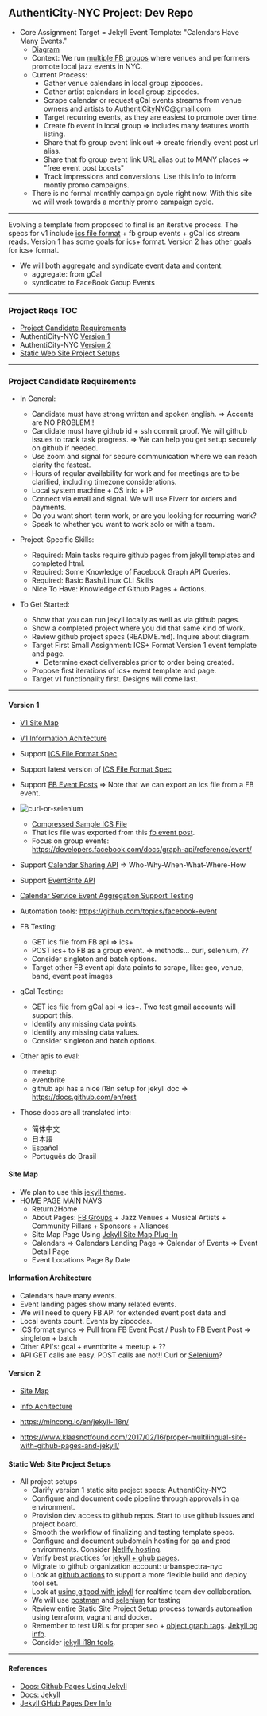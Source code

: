 ## AuthentiCity-NYC Project: Dev Repo
- Core Assignment Target = Jekyll Event Template: "Calendars Have Many Events."
  - [Diagram](https://tinyurl.com/AuthentiCityNYC-v1)
  - Context: We run [multiple FB groups](https://linktr.ee/authenticitynyc) where venues and performers promote local jazz events in NYC.
  - Current Process:
    - Gather venue calendars in local group zipcodes.
    - Gather artist calendars in local group zipcodes.
    - Scrape calendar or request gCal events streams from venue owners and artists to AuthentiCityNYC@gmail.com
    - Target recurring events, as they are easiest to promote over time.
    - Create fb event in local group => includes many features worth listing.
    - Share that fb group event link out => create friendly event post url alias.
    - Share that fb group event link URL alias out to MANY places => "free event post boosts"
    - Track impressions and conversions.  Use this info to inform montly promo campaigns.
  - There is no formal monthly campaign cycle right now.  With this site we will work towards a monthly promo campaign cycle.
---
Evolving a template from proposed to final is an iterative process.
The specs for v1 include [ics file format]() + fb group events + gCal ics stream reads.
Version 1 has some goals for ics+ format.
Version 2 has other goals for ics+ format.

- We will both aggregate and syndicate event data and content:
  - aggregate: from gCal
  - syndicate: to FaceBook Group Events
---
### Project Reqs TOC
- [Project Candidate Requirements](#project-candidate-requirements)
- AuthentiCity-NYC [Version 1](#version-1)
- AuthentiCity-NYC [Version 2](#version-2)
- [Static Web Site Project Setups](#static-web-site-project-setups)
---
### Project Candidate Requirements
- In General:
  - Candidate must have strong written and spoken english. => Accents are NO PROBLEM!!
  - Candidate must have github id + ssh commit proof. We will github issues to track task progress.
     => We can help you get setup securely on github if needed.
  - Use zoom and signal for secure communication where we can reach clarity the fastest.
  - Hours of regular availability for work and for meetings are to be clarified, including timezone considerations.
  - Local system machine + OS info + IP
  - Connect via email and signal.  We will use Fiverr for orders and payments.
  - Do you want short-term work, or are you looking for recurring work?
  - Speak to whether you want to work solo or with a team.

- Project-Specific Skills:
  - Required: Main tasks require github pages from jekyll templates and completed html.
  - Required: Some Knowledge of Facebook Graph API Queries.
  - Required: Basic Bash/Linux CLI Skills
  - Nice To Have: Knowledge of Github Pages + Actions.

- To Get Started:
  - Show that you can run jekyll locally as well as via github pages.
  - Show a completed project where you did that same kind of work.
  - Review github project specs (README.md).  Inquire about diagram.
  - Target First Small Assignment: ICS+ Format Version 1 event template and page.
    - Determine exact deliverables prior to order being created.
  - Propose first iterations of ics+ event template and page.
  - Target v1 functionality first.  Designs will come last.
---
#### Version 1
  - [V1 Site Map](#v1-site-map)
  - [V1 Information Achitecture](#v1-information-architecture)
  - Support [ICS File Format Spec](https://docs.fileformat.com/email/ics/)
  - Support latest version of [ICS File Format Spec](https://icalendar.org/)
  - Support [FB Event Posts](https://www.facebook.com/events/3310363792539939) => Note that we can export an ics file from a FB event.
  - ![curl-or-selenium](https://user-images.githubusercontent.com/34130568/183911688-cbe75714-52f5-49eb-9072-2db3b55a25a6.png)
    - [Compressed Sample ICS File](https://github.com/jeremy-donson/authenticity-nyc-dev/files/9300497/e757019095504419.ics.zip)
    - That ics file was exported from this [fb event post](https://www.facebook.com/events/757019095504419/).
    - Focus on group events:  https://developers.facebook.com/docs/graph-api/reference/event/
  - Support [Calendar Sharing API](https://developers.google.com/calendar/api) => Who-Why-When-What-Where-How
  - Support [EventBrite API](https://www.eventbrite.com/platform/docs/api-basics)
  - [Calendar Service Event Aggregation Support Testing](https://talk.jekyllrb.com/t/how-to-fetch-an-ics-icalendar-response-and-show-it-in-jekyll/5723)
  - Automation tools: https://github.com/topics/facebook-event

- FB Testing:
  - GET ics file from FB api => ics+
  - POST ics+ to FB as a group event. => methods... curl, selenium, ??
  - Consider singleton and batch options.
  - Target other FB event api data points to scrape, like: geo, venue, band, event post images

- gCal Testing:
  - GET ics file from gCal api => ics+. Two test gmail accounts will support this.
  - Identify any missing data points.
  - Identify any missing data values.
  - Consider singleton and batch options.

- Other apis to eval:
  - meetup
  - eventbrite
  - github api has a nice i18n setup for jekyll doc => https://docs.github.com/en/rest

- Those docs are all translated into:
  - 简体中文
  - 日本語
  - Español
  - Português do Brasil

#### Site Map
- We plan to use this [jekyll theme](https://www.fourkitchens.com/blog/article/jekyll-event-schedule/).
- HOME PAGE MAIN NAVS
  - Return2Home
  - About Pages: [FB Groups](https://linktr.ee/authenticitynyc) + Jazz Venues + Musical Artists + Community Pillars + Sponsors + Alliances
  - Site Map Page Using [Jekyll Site Map Plug-In](https://github.com/jekyll/jekyll-sitemap)
  - Calendars => Calendars Landing Page => Calendar of Events => Event Detail Page
  - Event Locations Page By Date

#### Information Architecture
  - Calendars have many events.
  - Event landing pages show many related events.
  - We will need to query FB API for extended event post data and 
  - Local events count.  Events by zipcodes.
  - ICS format syncs => Pull from FB Event Post / Push to FB Event Post => singleton + batch
  - Other API's:  gcal + eventbrite + meetup + ??
  - API GET calls are easy.  POST calls are not!!  Curl or [Selenium](https://github.com/ethanXWL/Python-Selenium-Facebook-group-auto-poster/blob/master/README.md)?

#### Version 2
  - [Site Map](#v2-site-map)
  - [Info Achitecture](#v2-info-architecture)

- https://mincong.io/en/jekyll-i18n/
- https://www.klaasnotfound.com/2017/02/16/proper-multilingual-site-with-github-pages-and-jekyll/

#### Static Web Site Project Setups
- All project setups
  - Clarify version 1 static site project specs: AuthentiCity-NYC
  - Configure and document code pipeline through approvals in qa environment.
  - Provision dev access to github repos.  Start to use github issues and project board.
  - Smooth the workflow of finalizing and testing template specs.
  - Configure and document subdomain hosting for qa and prod environments.  Consider [Netlify hosting](https://www.netlify.com/).
  - Verify best practices for [jekyll + ghub pages](#references).
  - Migrate to github organization account: urbanspectra-nyc
  - Look at [github actions](https://socsieng.github.io/blogging/2020/09/07/using-github-actions-over-github-pages.html) to support a more flexible build and deploy tool set.
  - Look at [using gitpod with jekyll](https://talk.jekyllrb.com/t/new-video-develop-jekyll-or-github-pages-using-docker-containers/7199) for realtime team dev collaboration.
  - We will use [postman](https://www.tecmint.com/install-postman-on-linux-desktop/) and [selenium](https://medium.com/@fortheloveoftech/automating-facebook-events-with-python-and-selenium-dca4c52e2513) for testing
  - Review entire Static Site Project Setup process towards automation using terraform, vagrant and docker.
  - Remember to test URLs for proper seo + [object graph tags](https://ogp.me/#types).  [Jekyll og info](https://gist.github.com/davidensinger/5431869).
  - Consider [jekyll i18n tools](https://polyglot.untra.io/).
---


#### References
- [Docs: Github Pages Using Jekyll](https://docs.github.com/en/pages/setting-up-a-github-pages-site-with-jekyll)
- [Docs: Jekyll](https://jekyllrb.com/docs/)
- [Jekyll GHub Pages Dev Info](https://github.com/carpentries-incubator/jekyll-pages-novice)

